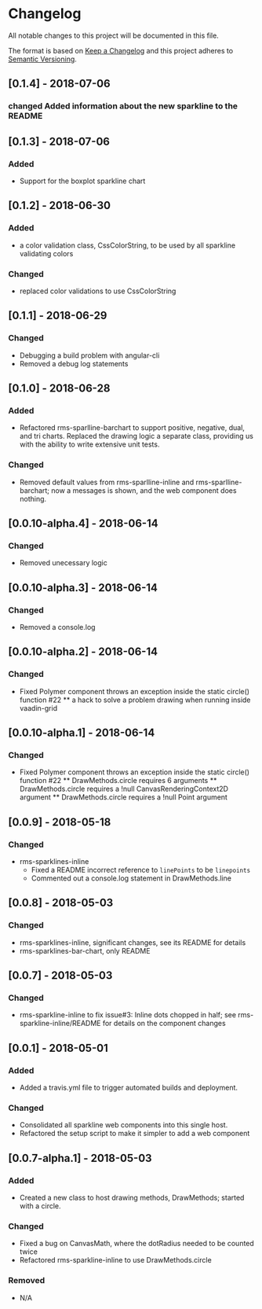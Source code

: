 # Changelog
All notable changes to this project will be documented in this file.

The format is based on [Keep a Changelog](http://keepachangelog.com/en/1.0.0/)
and this project adheres to [Semantic Versioning](http://semver.org/spec/v2.0.0.html).

## [0.1.4] - 2018-07-06
### changed Added information about the new sparkline to the README

## [0.1.3] - 2018-07-06
### Added
* Support for the boxplot sparkline chart

## [0.1.2] - 2018-06-30
### Added
* a color validation class, CssColorString, to be used by all sparkline validating colors

### Changed
* replaced color validations to use CssColorString

## [0.1.1] - 2018-06-29
### Changed
* Debugging a build problem with angular-cli
* Removed a debug log statements

## [0.1.0] - 2018-06-28
### Added
* Refactored rms-sparlline-barchart to support positive, negative, dual, and tri charts. Replaced the drawing logic a separate class, providing us with the ability to write extensive unit tests.

### Changed
* Removed default values from rms-sparlline-inline and rms-sparlline-barchart; now a messages is shown, and the web component does nothing.

## [0.0.10-alpha.4] - 2018-06-14
### Changed
* Removed unecessary logic
## [0.0.10-alpha.3] - 2018-06-14
### Changed
* Removed a console.log

## [0.0.10-alpha.2] - 2018-06-14
### Changed
* Fixed Polymer component throws an exception inside the static circle() function #22
** a hack to solve a problem drawing when running inside vaadin-grid

## [0.0.10-alpha.1] - 2018-06-14
### Changed
* Fixed Polymer component throws an exception inside the static circle() function #22
** DrawMethods.circle requires 6 arguments
** DrawMethods.circle requires a !null CanvasRenderingContext2D argument
** DrawMethods.circle requires a !null Point argument

## [0.0.9] - 2018-05-18
### Changed
* rms-sparklines-inline
  * Fixed a README incorrect reference to `linePoints` to be `linepoints`
  * Commented out a console.log statement  in DrawMethods.line

## [0.0.8] - 2018-05-03
### Changed
- rms-sparklines-inline, significant changes, see its README for details
- rms-sparklines-bar-chart, only README 

## [0.0.7] - 2018-05-03
### Changed
- rms-sparkline-inline to fix issue#3: Inline dots chopped in half; see rms-sparkline-inline/README for details on the component changes

## [0.0.1] - 2018-05-01
### Added
* Added a travis.yml file to trigger automated builds and deployment. 

### Changed
* Consolidated all sparkline web components into this single host.
* Refactored the setup script to make it simpler to add a web component


## [0.0.7-alpha.1] - 2018-05-03
### Added
- Created a new class to host drawing methods, DrawMethods; started with a circle.

### Changed
- Fixed a bug on CanvasMath, where the dotRadius needed to be counted twice
- Refactored rms-sparkline-inline to use DrawMethods.circle

### Removed
- N/A

